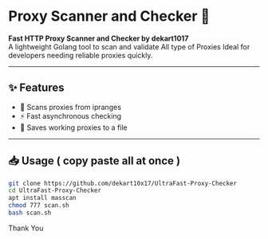 # Proxy Scanner and Checker 🚀

**Fast HTTP Proxy Scanner and Checker by dekart1017**  
A lightweight Golang tool to scan and validate All type of Proxies 
Ideal for developers needing reliable proxies quickly.  

---

## ✨ Features
- 🔎 Scans proxies from ipranges  
- ⚡ Fast asynchronous checking     
- 💾 Saves working proxies to a file  

---

## 📥 Usage ( copy paste all at once )

```bash
git clone https://github.com/dekart10x17/UltraFast-Proxy-Checker
cd UltraFast-Proxy-Checker
apt install masscan
chmod 777 scan.sh 
bash scan.sh
```

Thank You 

